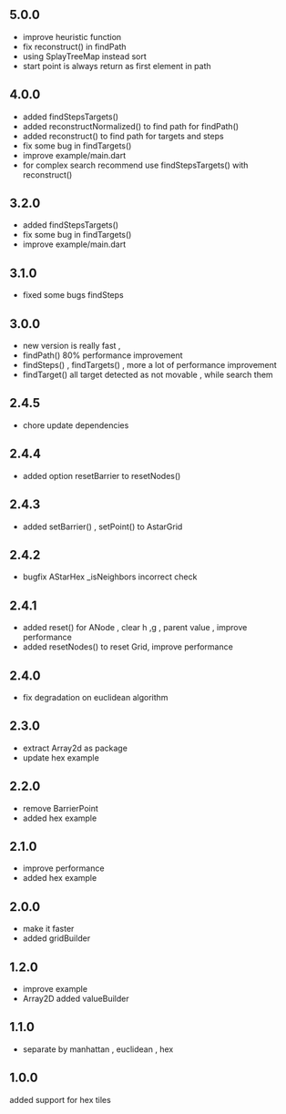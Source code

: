 ## 5.0.0
  - improve heuristic function
  - fix reconstruct() in findPath
  - using SplayTreeMap instead sort 
  - start point is always return as first element in path

## 4.0.0
  - added findStepsTargets()
  - added reconstructNormalized() to find path for findPath() 
  - added reconstruct() to find path for targets and steps 
  - fix some bug in findTargets()
  - improve example/main.dart
  - for complex search recommend use findStepsTargets() with reconstruct() 

## 3.2.0
  - added findStepsTargets()
  - fix some bug in findTargets()
  - improve example/main.dart

## 3.1.0
  - fixed some bugs findSteps

## 3.0.0
  - new version is really fast ,
  - findPath() 80% performance improvement 
  - findSteps() , findTargets() , more a lot of performance improvement
  - findTarget() all target detected as not movable  , while search them

## 2.4.5
  - chore update dependencies

## 2.4.4
  - added option resetBarrier  to resetNodes()

## 2.4.3
  - added setBarrier() , setPoint() to AstarGrid

## 2.4.2
  - bugfix AStarHex _isNeighbors incorrect check

## 2.4.1
  - added reset() for ANode , clear h ,g , parent value , improve performance 
  - added resetNodes() to reset Grid, improve performance 

## 2.4.0
  - fix degradation on euclidean algorithm 

## 2.3.0
  - extract Array2d as package
  - update hex example 

## 2.2.0
  - remove BarrierPoint 
  - added hex example 

## 2.1.0
  - improve performance 
  - added hex example 

## 2.0.0
   - make it faster 
   - added gridBuilder

## 1.2.0
  - improve example 
  - Array2D added valueBuilder

## 1.1.0
  - separate by  manhattan , euclidean , hex  

## 1.0.0
  added support for hex tiles

